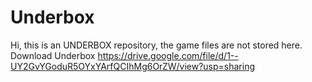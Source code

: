 # Underbox
Hi, this is an UNDERBOX repository, the game files are not stored here. 
Download Underbox https://drive.google.com/file/d/1--UY2GvYGoduR5OYxYArfQCIhMg6OrZW/view?usp=sharing
